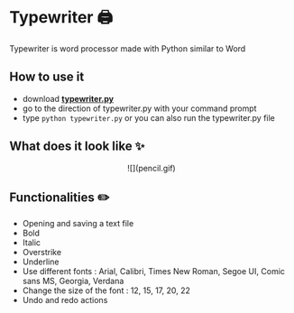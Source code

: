 # Typewriter 🖨️
Typewriter is word processor made with Python similar to Word

## How to use it

- download [**typewriter.py**](https://github.com/ssantoshp/Pencil)
- go to the direction of typewriter.py with your command prompt
- type ```python typewriter.py``` or you can also run the typewriter.py file

## What does it look like ✨

<p align="center">
  ![](pencil.gif)
</p>

## Functionalities ✏️

- Opening and saving a text file
- Bold
- Italic
- Overstrike
- Underline
- Use different fonts : Arial, Calibri, Times New Roman, Segoe UI, Comic sans MS, Georgia, Verdana
- Change the size of the font : 12, 15, 17, 20, 22
- Undo and redo actions
